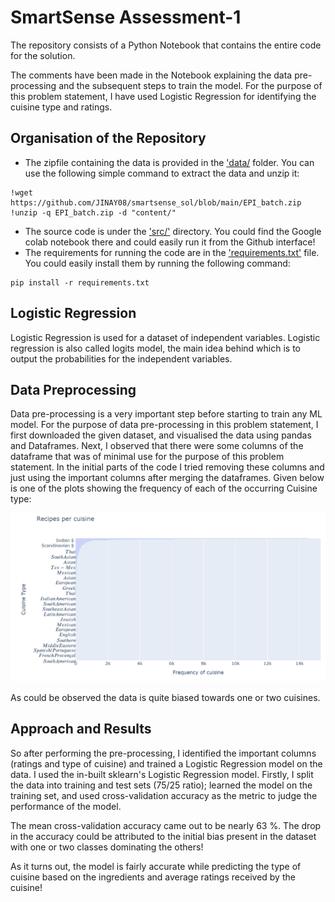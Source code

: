 # SmartSense Assessment-1

The repository consists of a Python Notebook that contains the entire code for the solution.

The comments have been made in the Notebook explaining the data pre-processing and the subsequent steps to train the model. For the purpose of this problem statement, I have used Logistic Regression for identifying the cuisine type and ratings.
## Organisation of the Repository

- The zipfile containing the data is provided in the ['data/](./data) folder. You can use the following simple command to extract the data and unzip it:
```
!wget https://github.com/JINAY08/smartsense_sol/blob/main/EPI_batch.zip
!unzip -q EPI_batch.zip -d "content/"
```

- The source code is under the ['src/'](./src) directory. You could find the Google colab notebook there and could easily run it from the Github interface!
- The requirements for running the code are in the ['requirements.txt'](requirements.txt) file. You could easily install them by running the following command:
```
pip install -r requirements.txt
```

## Logistic Regression

Logistic Regression is used for a dataset of independent variables. Logistic regression is also called logits model, the main idea behind which is to output the probabilities for the independent variables.

## Data Preprocessing

Data pre-processing is a very important step before starting to train any ML model. For the purpose of data pre-processing in this problem statement, I first downloaded the given dataset, and visualised the data using pandas and Dataframes. Next, I observed that there were some columns of the dataframe that was of minimal use for the purpose of this problem statement. In the initial parts of the code I tried removing these columns and just using the important columns after merging the dataframes.
Given below is one of the plots showing the frequency of each of the occurring Cuisine type:

![Screenshot 2023-09-28 135822](https://github.com/JINAY08/smartsense_sol/blob/main/images/Screenshot%202023-09-28%20135822.png)

As could be observed the data is quite biased towards one or two cuisines.
## Approach and Results

So after performing the pre-processing, I identified the important columns (ratings and type of cuisine) and trained a Logistic Regression model on the data. I used the in-built sklearn's Logistic Regression model. Firstly, I split the data into training and test sets (75/25 ratio); learned the model on the training set, and used cross-validation accuracy as the metric to judge the performance of the model.

The mean cross-validation accuracy came out to be nearly 63 %. The drop in the accuracy could be attributed to the initial bias present in the dataset with one or two classes dominating the others!

As it turns out, the model is fairly accurate while predicting the type of cuisine based on the ingredients and average ratings received by the cuisine!

